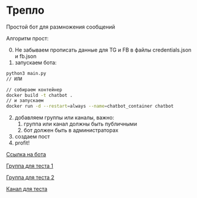 # Трепло

Простой бот для размножения сообщений

Алгоритм прост:

0. Не забываем прописать данные для TG и FB в файлы credentials.json и fb.json
1. запускаем бота:

```bash
python3 main.py
// ИЛИ

// собираем контейнер 
docker build -t chatbot .
// и запускаем 
docker run -d --restart=always --name=chatbot_container chatbot
```

2. добавляем группы или каналы, важно:
    1. группа или канал должны быть публичными
    2. бот должен быть в администраторах
3. создаем пост
4. profit!


[Ссылка на бота](https://t.me/cl4p_tp_007_bot)

[Группа для теста 1](https://t.me/cl4p_tp_007_group)

[Группа для теста 2](https://t.me/cl4p_tp_007_group2)

[Канал для теста](https://t.me/cl4p_tp_007_chanel)
